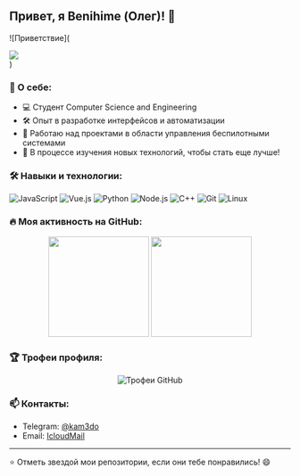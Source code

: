 ## Привет, я Benihime (Олег)! 👋

![Приветствие](
<div style="width: 100%;">
  <img src="https://media2.giphy.com/media/v1.Y2lkPTc5MGI3NjExcGphbTVscXZrNnNjZGprYWRobjRzYjYwdXY5dmIzeXYzYjV5YWVtciZlcD12MV9pbnRlcm5hbF9naWZfYnlfaWQmY3Q9Zw/jh7F7XwHTywg85ekdl/giphy.webp"/>
</div>
)

### 🔧 О себе:
- 💻 Студент Computer Science and Engineering
- 🛠️ Опыт в разработке интерфейсов и автоматизации
- 🚀 Работаю над проектами в области управления беспилотными системами
- 🌱 В процессе изучения новых технологий, чтобы стать еще лучше!

### 🛠️ Навыки и технологии:
![JavaScript](https://img.shields.io/badge/-JavaScript-EDD222?style=flat-square&logo=javascript&logoColor=black)
![Vue.js](https://img.shields.io/badge/-Vue.js-42B883?style=flat-square&logo=Vue.js&logoColor=white)
![Python](https://img.shields.io/badge/-Python-3776AB?style=flat-square&logo=python&logoColor=white)
![Node.js](https://img.shields.io/badge/-Node.js-339933?style=flat-square&logo=node.js&logoColor=white)
![C++](https://img.shields.io/badge/-C++-00599C?style=flat-square&logo=c%2B%2B&logoColor=white)
![Git](https://img.shields.io/badge/-Git-F05032?style=flat-square&logo=git&logoColor=white)
![Linux](https://img.shields.io/badge/-Linux-FCC624?style=flat-square&logo=linux&logoColor=black)

### 🔥 Моя активность на GitHub:
<p align="center">
  <img height="180em" src="https://github-readme-stats.vercel.app/api?username=Beniihime&show_icons=true&theme=radical" />
  <img height="180em" src="https://github-readme-stats.vercel.app/api/top-langs/?username=Beniihime&layout=compact&theme=radical" />
</p>

### 🏆 Трофеи профиля:
<p align="center">
  <img src="https://github-profile-trophy.vercel.app/?username=Beniihime&theme=radical" alt="Трофеи GitHub">
</p>

### 📫 Контакты:
- Telegram: [@kam3do](https://t.me/kam3do)
- Email: [IcloudMail](mailto:o.shafranov@icloud.com)

---

⭐️ Отметь звездой мои репозитории, если они тебе понравились! 😄
